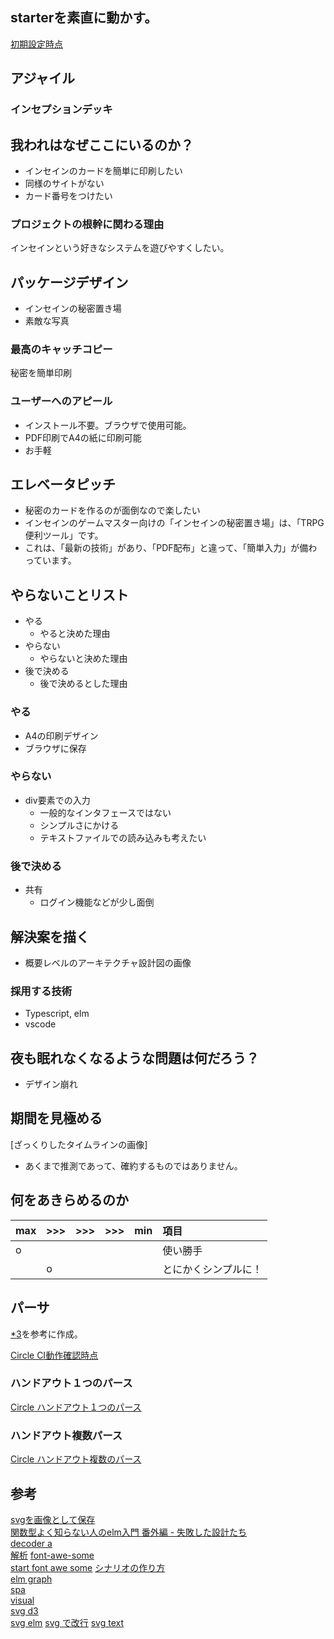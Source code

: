 ## starterを素直に動かす。

[初期設定時点](https://github.com/hibohiboo/wasureta/tree/167566e4820be1ec3a04eae4de282842d9b07e89)  

## アジャイル

### インセプションデッキ

##  我われはなぜここにいるのか？

* インセインのカードを簡単に印刷したい
* 同様のサイトがない
* カード番号をつけたい


### プロジェクトの根幹に関わる理由

インセインという好きなシステムを遊びやすくしたい。

## パッケージデザイン

* インセインの秘密置き場
* 素敵な写真

### 最高のキャッチコピー

秘密を簡単印刷

### ユーザーへのアピール

* インストール不要。ブラウザで使用可能。
* PDF印刷でA4の紙に印刷可能
* お手軽

## エレベータピッチ

* 秘密のカードを作るのが面倒なので楽したい
* インセインのゲームマスター向けの「インセインの秘密置き場」は、「TRPG便利ツール」です。
* これは、「最新の技術」があり、「PDF配布」と違って、「簡単入力」が備わっています。

## やらないことリスト

* やる
  * やると決めた理由
* やらない
  * やらないと決めた理由
* 後で決める
  * 後で決めるとした理由

### やる
* A4の印刷デザイン
* ブラウザに保存

### やらない

* div要素での入力
  * 一般的なインタフェースではない
  * シンプルさにかける
  * テキストファイルでの読み込みも考えたい

### 後で決める
* 共有
  * ログイン機能などが少し面倒



## 解決案を描く

* 概要レベルのアーキテクチャ設計図の画像

### 採用する技術

* Typescript, elm
* vscode

##  夜も眠れなくなるような問題は何だろう？

* デザイン崩れ

##  期間を見極める

[ざっくりしたタイムラインの画像]

* あくまで推測であって、確約するものではありません。

## 何をあきらめるのか

|max|>>>|>>>|>>>|min|項目|
|:--|:--|:--|:--|:--|:--|
|o|||||使い勝手|
||o||||とにかくシンプルに！|

## パーサ

[*3][*3]を参考に作成。

[Circle CI動作確認時点](https://github.com/hibohiboo/wasureta/tree/fa91ef899596a921f00d2f256641fda99f4a1751)  

### ハンドアウト１つのパース

[Circle ハンドアウト１つのパース](https://github.com/hibohiboo/wasureta/tree/939befe0ebdc4a0bd2b3c2f609972695e82b580c)  

### ハンドアウト複数パース

[Circle ハンドアウト複数のパース](https://github.com/hibohiboo/wasureta/tree/3bc393dcc750e782ab1a8c6785e694b27d0d983e)  


## 参考

[svgを画像として保存][*1]  
[関数型よく知らない人のelm入門 番外編 - 失敗した設計たち][*2]  
[decoder a ][*3]  
[解析][*4]
[font-awe-some][*5]  
[start font awe some][*6]
[シナリオの作り方][*7]  
[elm graph][*8]  
[spa][*9]  
[visual][*10]  
[svg d3][*11]  
[svg elm][*12]
[svg で改行][*13]
[svg text][*14]

[*1]:https://qiita.com/norami_dream/items/8751708e49a66f6352b8
[*2]:http://nexus1.hatenablog.com/entry/2017/06/21/231548
[*3]:https://qiita.com/ymtszw/items/1cabbdbda4273b4c1978
[*4]:https://qiita.com/jinjor/items/d0d4b83b530251df913e
[*5]:https://niwaka-web.com/fontawsome5_css/
[*6]:https://fontawesome.com/start
[*7]:http://transmitter.seesaa.net/article/437904513.html  
[*8]:https://package.elm-lang.org/packages/elm-community/graph/latest/Graph
[*9]:https://qiita.com/shuhei/items/53adf6a09cd5ceae62a9
[*10]:https://package.elm-lang.org/packages/gampleman/elm-visualization/latest/
[*11]:https://qiita.com/daxanya1/items/734e65a7ca58bbe2a98c
[*12]:https://package.elm-lang.org/packages/elm-community/typed-svg/latest/TypedSvg#text_
[*13]:https://bl.ocks.org/shimizu/44ac0be6f0ce6e75bd62
[*14]:https://developer.mozilla.org/ja/docs/Web/SVG/Element/text
[*15]:https://gist.github.com/h3h/ce339825f2ba8fe1e4d3bf2d1a3e60da
